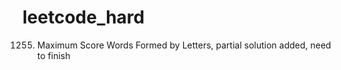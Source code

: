 # leetcode_hard

1255. Maximum Score Words Formed by Letters, partial solution added, need to finish
